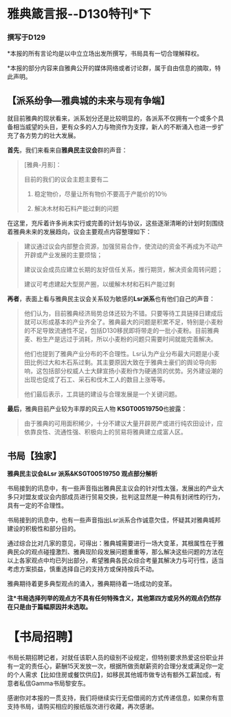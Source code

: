 # 雅典箴言报--D130特刊*下
### 撰写于D129

*本报的所有言论均是以中立立场出发所撰写，书局具有一切合理解释权。 

*本报的部分内容来自雅典公开的媒体网络或者讨论群，属于自由信息的摘取，特此声明。

## 【派系纷争—雅典城的未来与现有争端】

就目前雅典的现状看来，派系划分还是比较明显的，各派系不仅拥有一个或多个具备相当威望的头目，更有众多的人力与物资作为支撑，新人的不断涌入也进一步扩充了各方势力的壮大发展。

**首先**，我们来看来自**雅典民主议会**群的声音：

>[雅典-月影]：
>
>目前的我们的议会主题主要有二 
>
>1.	稳定物价，尽量让所有物价不要高于产能价的10％ 
>
>2.	解决木材和石料产能过剩的问题

在这里，充斥着许多尚未实行或完善的计划与协议，这些逐渐清晰的计划时刻围绕着雅典未来的发展趋向，议会主要观点内容整理如下：

> 建议通过议会内部整合资源，加强贸易合作，使流动的资金不再成为不动产开辟或产业发展的主要烦恼； 
>
> 建议议会成员应建立长期的友好信任关系，推行期货，解决资金周转问题； 
>
> 建议可考虑建起大型房产圈，以缓解木材和石料产能过剩 



**再者**，表面上看与雅典民主议会关系较为敏感的**Lsr派系**也有他们自己的声音：

> 他们认为，目前雅典经济局势总体还较为不错。只要等待工具链择日建成后就可以形成基本的产业齐全了。雅典最大的问题是积累不足，特别是小麦粉的不足导致流通性不足，包括D130移民即将带走的一批小麦粉。目前雅典麦、粉生产是远过于消耗，所以小麦粉的问题只需要时间就能完善解决。 
>
> 他们也提到了雅典产业分布的不合理性。Lsr认为产业分布最大问题是小麦田比例过大和木石系过剩。其主要原因大致在于雅典土豪们的舆论导向影响，这包括部分权威人士大肆宣扬小麦粉作为硬通货的优势。另外建设潮的出现也促成了石工、采石和伐木工人的数目上涨等等。 
>
> 他们最后表示，工具链的建设与合理发展是一个关键问题。 



**最后**，雅典目前产业较为丰厚的风云人物 **KSGT00519750**也披露：

> 由于雅典的可用面积稀少，十分不建议大量开辟房产或进行纯农田设计，应依靠良性、流通性强、积极向上的贸易将雅典建立成富人区。 

## 书局【独家】
**雅典民主议会&Lsr 派系&KSGT00519750 观点部分解析**

书局接到的讯息中，有一些声音指出雅典民主议会的针对性太强，发展出的产业大多只对盟友或议会内部成员进行贸易交换，批判这显然是一种具有封闭性的行为，具有一定的不合理性。 

书局接到的讯息中，也有一些声音指出Lsr派系合作诚意欠佳，怀疑其对雅典城邦建设的积极性和部分目的。 

通过综合比对几家的意见，可得出：雅典城需要进行一场大变革，其根属性在于雅典民众的观点碰撞激烈、雅典现阶段发展问题重重等，那么解决这些问题的方法在以上各家观点中均已列出部分，希望雅典各民众综合考量其解决力与可行性，适当考虑方案损益，慎重选择自己的支持方或保持按兵不动。 

雅典期待着更多典型观点的涌入，雅典期待着一场成功的变革。

**注*书局选择列举的观点方不具有任何特殊含义，其他第四方或另外的观点仍然存在只是由于篇幅原因并未选取。**

# 【书局招聘】 

书局长期招聘记者，对就任该职人员的级别不设规定，但特别要求热爱这份职业并有一定的责任心，薪酬15天发放一次，根据所做贡献薪资的合理分发或满足你一定的个人需求【比如住房或餐饮供应】，如移民其他城市做专访有额外工薪加成，有意者私信Gamma书局黎安东。

感谢你对本报的一贯支持，我们将继续实行无偿借阅的方式传递信息，如果你有意支持书局，请购买相应的报纸版次进行收藏，再次感谢。
